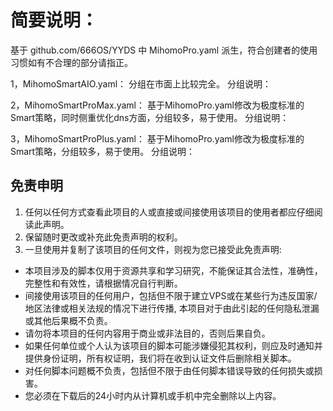# 简要说明：
基于 github.com/666OS/YYDS 中 MihomoPro.yaml 派生，符合创建者的使用习惯如有不合理的部分请指正。 

1，MihomoSmartAIO.yaml： 分组在市面上比较完全。
分组说明：

2，MihomoSmartProMax.yaml： 基于MihomoPro.yaml修改为极度标准的Smart策略，同时侧重优化dns方面，分组较多，易于使用。
分组说明：

3，MihomoSmartProPlus.yaml： 基于MihomoPro.yaml修改为极度标准的Smart策略，分组较多，易于使用。
分组说明：


## 免责申明
1. 任何以任何方式查看此项目的人或直接或间接使用该项目的使用者都应仔细阅读此声明。
2. 保留随时更改或补充此免责声明的权利。
3. 一旦使用并复制了该项目的任何文件，则视为您已接受此免责声明:
- 本项目涉及的脚本仅用于资源共享和学习研究，不能保证其合法性，准确性，完整性和有效性，请根据情况自行判断。
- 间接使用该项目的任何用户，包括但不限于建立VPS或在某些行为违反国家/地区法律或相关法规的情况下进行传播, 本项目对于由此引起的任何隐私泄漏或其他后果概不负责。
- 请勿将本项目的任何内容用于商业或非法目的，否则后果自负。
- 如果任何单位或个人认为该项目的脚本可能涉嫌侵犯其权利，则应及时通知并提供身份证明，所有权证明，我们将在收到认证文件后删除相关脚本。
- 对任何脚本问题概不负责，包括但不限于由任何脚本错误导致的任何损失或损害。
- 您必须在下载后的24小时内从计算机或手机中完全删除以上内容。
